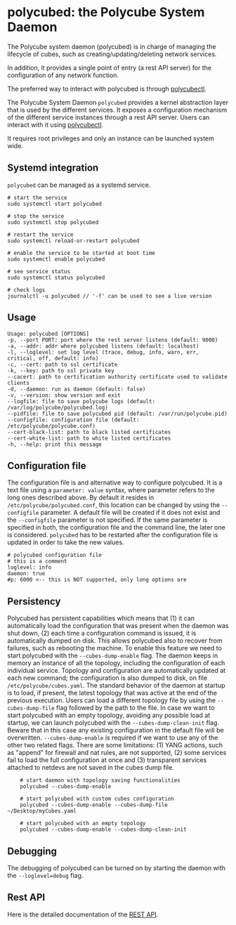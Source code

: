 # polycubed: the Polycube System Daemon


The Polycube system daemon (polycubed) is in charge of managing the lifecycle of cubes, such as creating/updating/deleting network services.

In addition, it provides a single point of entry (a rest API server) for the configuration of any network function.

The preferred way to interact with polycubed is through [polycubectl](../polycubectl/polycubectl).

The Polycube System Daemon ``polycubed`` provides a kernel abstraction layer that is used by the different services.
It exposes a configuration mechanism of the different service instances through a rest API server.  Users can interact with it using [polycubectl](../polycubectl/polycubectl).

It requires root privileges and only an instance can be launched system wide.


## Systemd integration


``polycubed`` can be managed as a systemd service.

```
# start the service
sudo systemctl start polycubed

# stop the service
sudo systemctl stop polycubed

# restart the service
sudo systemctl reload-or-restart polycubed

# enable the service to be started at boot time
sudo systemctl enable polycubed

# see service status
sudo systemctl status polycubed

# check logs
journalctl -u polycubed // '-f' can be used to see a live version
```

## Usage


```
Usage: polycubed [OPTIONS]
-p, --port PORT: port where the rest server listens (default: 9000)
-a, --addr: addr where polycubed listens (default: localhost)
-l, --loglevel: set log level (trace, debug, info, warn, err, critical, off, default: info)
-c, --cert: path to ssl certificate
-k, --key: path to ssl private key
--cacert: path to certification authority certificate used to validate clients
-d, --daemon: run as daemon (default: false)
-v, --version: show version and exit
--logfile: file to save polycube logs (default: /var/log/polycube/polycubed.log)
--pidfile: file to save polycubed pid (default: /var/run/polycube.pid)
--configfile: configuration file (default: /etc/polycube/polycube.conf)
--cert-black-list: path to black listed certificates
--cert-white-list: path to white listed certificates
-h, --help: print this message
```

## Configuration file


The configuration file is and alternative way to configure polycubed.
It is a text file using a ``parameter: value`` syntax, where parameter refers to the long ones described above.
By default it resides in ``/etc/polycube/polycubed.conf``, this location can be changed by using the ``--configfile`` parameter.
A default file will be created if it does not exist and the ``--configfile`` parameter is not specified.
If the same parameter is specified in both, the configuration file and the command line, the later one is considered.
``polycubed`` has to be restarted after the configuration file is updated in order to take the new values.

```
# polycubed configuration file
# this is a comment
loglevel: info
daemon: true
#p: 6000 <-- this is NOT supported, only long options are
```


## Persistency


Polycubed has persistent capabilities which means that (1) it can automatically load the configuration that was present when the daemon was shut down, (2) each time a configuration command is issued, it is automatically dumped on disk.
This allows polycubed also to recover from failures, such as rebooting the machine.
To enable this feature we need to start polycubed with the ``--cubes-dump-enable`` flag.
The daemon keeps in memory an instance of all the topology, including the configuration of each individual service.
Topology and configuration are automatically updated at each new command; the configuration is also dumped to disk, on file ``/etc/polycube/cubes.yaml``.
The standard behavior of the daemon at startup is to load, if present, the latest topology that was active at the end of the previous execution.
Users can load a different topology file by using the ``--cubes-dump-file`` flag followed by the path to the file.
In case we want to start polycubed with an empty topology, avoiding any possible load at startup, we can launch polycubed with the ``--cubes-dump-clean-init`` flag. Beware that in this case any existing configuration in the default file will be overwritten.
``--cubes-dump-enable`` is required if we want to use any of the other two related flags.
There are some limitations: (1) YANG actions, such as "append" for firewall and nat rules, are not supported, (2) some services fail to load the full configuration at once and (3) transparent services attached to netdevs are not saved in the cubes dump file.

```
    # start daemon with topology saving functionalities
    polycubed --cubes-dump-enable

    # start polycubed with custom cubes configuration
    polycubed --cubes-dump-enable --cubes-dump-file ~/Desktop/myCubes.yaml

    # start polycubed with an empty topology
    polycubed --cubes-dump-enable --cubes-dump-clean-init
```

## Debugging

The debugging of polycubed can be turned on by starting the daemon with the ``--loglevel=debug`` flag.


## Rest API


Here is the detailed documentation of the [REST API](../developers/rest-api). 
